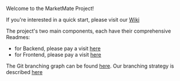 Welcome to the MarketMate Project!

If you're interested in a quick start, please visit our [Wiki](https://gitlab.com/seal-uzh/monday-team/monday-e-commerce/-/wikis/home)


The project's two main components, each have their comprehensive Readmes:
- for Backend, please pay a visit [here](https://gitlab.com/seal-uzh/monday-team/monday-e-commerce/-/blob/feature/backend-development/Backend/EcommerceBackend/README.md)
- for Frontend, please pay a visit [here](https://gitlab.com/seal-uzh/monday-team/monday-e-commerce/-/blob/feature/backend-development/Frontend/README.md)

The Git branching graph can be found [here](https://gitlab.com/seal-uzh/monday-team/monday-e-commerce/-/network/master). Our branching strategy is described [here](https://gitlab.com/seal-uzh/monday-team/monday-e-commerce/-/wikis/Git-Repository-Rules/Branching-Strategy)

